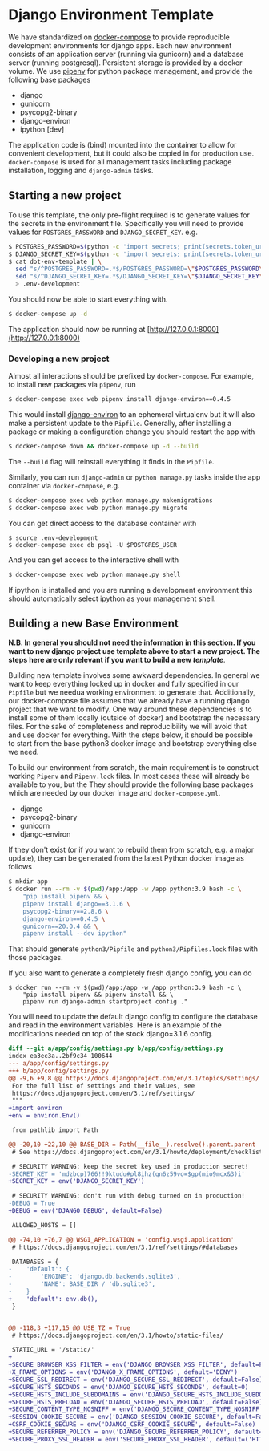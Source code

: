 # Django Environment Template

We have standardized on [docker-compose](https://docs.docker.com/compose/) to
provide reproducible development environments for django apps. Each new
environment consists of an application server (running via gunicorn) and a
database server (running postgresql). Persistent storage is provided by a docker
volume. We use [pipenv](https://pypi.org/project/pipenv/) for python package
management, and provide the following base packages

  * django
  * gunicorn
  * psycopg2-binary
  * django-environ 
  * ipython [dev]

The application code is (bind) mounted into the container to allow for convenient
development, but it could also be copied in for production use. `docker-compose`
is used for all management tasks including package installation, logging and
`django-admin` tasks.

## Starting a new project

To use this template, the only pre-flight required is to generate values for the
secrets in the environment file. Specifically you will need to provide values
for `POSTGRES_PASSWORD` and `DJANGO_SECRET_KEY`. e.g.
```bash
$ POSTGRES_PASSWORD=$(python -c 'import secrets; print(secrets.token_urlsafe())')
$ DJANGO_SECRET_KEY=$(python -c 'import secrets; print(secrets.token_urlsafe())')
$ cat dot-env-template | \
  sed "s/^POSTGRES_PASSWORD=.*$/POSTGRES_PASSWORD=\"$POSTGRES_PASSWORD\"/g" | \
  sed "s/^DJANGO_SECRET_KEY=.*$/DJANGO_SECRET_KEY=\"$DJANGO_SECRET_KEY\"/g" | \
  > .env-development
```

You should now be able to start everything with.
```bash
$ docker-compose up -d
```
The application should now be running at
[http://127.0.0.1:8000](http://127.0.0.1:8000)


### Developing a new project

Almost all interactions should be prefixed by `docker-compose`. For example, to
install new packages via `pipenv`, run

```bash
$ docker-compose exec web pipenv install django-environ==0.4.5
```

This would install
[django-environ](https://django-environ.readthedocs.io/en/latest/) to an
ephemeral virtualenv but it will also make a persistent update to the `Pipfile`.
Generally, after installing a package or making a configuration change you
should restart the app with

```bash
$ docker-compose down && docker-compose up -d --build
```
The `--build` flag will reinstall everything it finds in the `Pipfile`.


Similarly, you can run `django-admin` or `python manage.py` tasks inside the
app container via `docker-compose`, e.g.

```bash
$ docker-compose exec web python manage.py makemigrations
$ docker-compose exec web python manage.py migrate
```

You can get direct access to the database container with

```bas
$ source .env-development
$ docker-compose exec db psql -U $POSTGRES_USER
```

And you can get access to the interactive shell with
```bash
$ docker-compose exec web python manage.py shell
```
If ipython is installed and you are running a development environment this
should automatically select ipython as your management shell.


## Building a new Base Environment

**N.B. In general you should not need the information in this section. If you
want to new django project use template above to start a new project. The steps
here are only relevant if you want to build a new _template_**.

Building new template involves some awkward dependencies. In general we want to
keep everything locked up in docker and fully specified in our `Pipfile` but we
needua working environment to generate that. Additionally, our docker-compose
file assumes that we already have a running django project that we want to
modify. One way around these dependencies is to install some of them locally
(outside of docker) and bootstrap the necessary files. For the sake of
completeness and reproducibility we will avoid that and use docker for
everything. With the steps below, it should be possible to start from the base
python3 docker image and bootstrap everything else we need.


To build our environment from scratch, the main requirement is to construct
working `Pipenv` and `Pipenv.lock` files. In most cases these will already be
available to you, but the They should provide the following base
packages which are needed by our docker image and `docker-compose.yml`.

  * django
  * psycopg2-binary
  * gunicorn
  * django-environ

If they don't exist (or if you want to rebuild them from scratch, e.g. a major
update), they can be generated from the latest Python docker image as follows

```bash
$ mkdir app
$ docker run --rm -v $(pwd)/app:/app -w /app python:3.9 bash -c \
    "pip install pipenv && \
    pipenv install django==3.1.6 \
    psycopg2-binary==2.8.6 \
    django-environ==0.4.5 \
    gunicorn==20.0.4 && \
    pipenv install --dev ipython"
```

That should generate `python3/Pipfile` and `python3/Pipfiles.lock` files with
those packages.

If you also want to generate a completely fresh django config, you can do
```
$ docker run --rm -v $(pwd)/app:/app -w /app python:3.9 bash -c \
    "pip install pipenv && pipenv install && \
    pipenv run django-admin startproject config ."
```

You will need to update the default django config to configure the database and
read in the environment variables. Here is an example of the modifications
needed on top of the stock django=3.1.6 config.

```diff
diff --git a/app/config/settings.py b/app/config/settings.py
index ea3ec3a..2bf9c34 100644
--- a/app/config/settings.py
+++ b/app/config/settings.py
@@ -9,6 +9,8 @@ https://docs.djangoproject.com/en/3.1/topics/settings/
 For the full list of settings and their values, see
 https://docs.djangoproject.com/en/3.1/ref/settings/
 """
+import environ
+env = environ.Env()

 from pathlib import Path

@@ -20,10 +22,10 @@ BASE_DIR = Path(__file__).resolve().parent.parent
 # See https://docs.djangoproject.com/en/3.1/howto/deployment/checklist/

 # SECURITY WARNING: keep the secret key used in production secret!
-SECRET_KEY = 'mdzbcp)766!!9ktudu#pl8ihz(qn6z59vo=$gp(mio9mcx&3)i'
+SECRET_KEY = env('DJANGO_SECRET_KEY')

 # SECURITY WARNING: don't run with debug turned on in production!
-DEBUG = True
+DEBUG = env('DJANGO_DEBUG', default=False)

 ALLOWED_HOSTS = []

@@ -74,10 +76,7 @@ WSGI_APPLICATION = 'config.wsgi.application'
 # https://docs.djangoproject.com/en/3.1/ref/settings/#databases

 DATABASES = {
-    'default': {
-        'ENGINE': 'django.db.backends.sqlite3',
-        'NAME': BASE_DIR / 'db.sqlite3',
-    }
+    'default': env.db(),
 }


@@ -118,3 +117,15 @@ USE_TZ = True
 # https://docs.djangoproject.com/en/3.1/howto/static-files/

 STATIC_URL = '/static/'
+
+SECURE_BROWSER_XSS_FILTER = env('DJANGO_BROWSER_XSS_FILTER', default=False)
+X_FRAME_OPTIONS = env('DJANGO_X_FRAME_OPTIONS', default='DENY')
+SECURE_SSL_REDIRECT = env('DJANGO_SECURE_SSL_REDIRECT', default=False)
+SECURE_HSTS_SECONDS = env('DJANGO_SECURE_HSTS_SECONDS', default=0)
+SECURE_HSTS_INCLUDE_SUBDOMAINS = env('DJANGO_SECURE_HSTS_INCLUDE_SUBDOMAINS', default=False)
+SECURE_HSTS_PRELOAD = env('DJANGO_SECURE_HSTS_PRELOAD', default=False)
+SECURE_CONTENT_TYPE_NOSNIFF = env('DJANGO_SECURE_CONTENT_TYPE_NOSNIFF', default=True)
+SESSION_COOKIE_SECURE = env('DJANGO_SESSION_COOKIE_SECURE', default=False)
+CSRF_COOKIE_SECURE = env('DJANGO_CSRF_COOKIE_SECURE', default=False)
+SECURE_REFERRER_POLICY = env('DJANGO_SECURE_REFERRER_POLICY', default='same-origin')
+SECURE_PROXY_SSL_HEADER = env('SECURE_PROXY_SSL_HEADER', default=('HTTP_X_FORWARDED_PROTO', 'https'))
```


